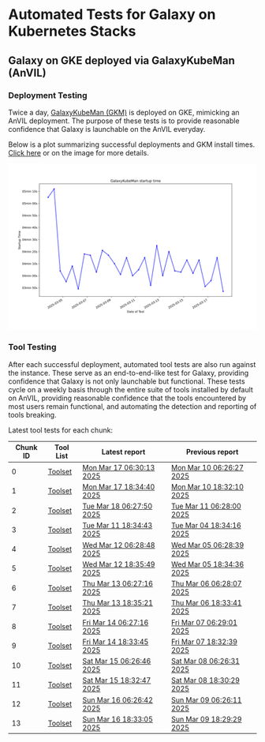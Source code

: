 # Automated Tests for Galaxy on Kubernetes Stacks
## Galaxy on GKE deployed via GalaxyKubeMan (AnVIL)
### Deployment Testing
Twice a day, [GalaxyKubeMan (GKM)](https://github.com/galaxyproject/galaxykubeman-helm) is deployed on GKE, mimicking an AnVIL deployment. The purpose of these tests is to provide reasonable confidence that Galaxy is launchable on the AnVIL everyday.

Below is a plot summarizing successful deployments and GKM install times.
<a href="https://htmlpreview.github.io/?https://github.com/anvilproject/galaxy-tests/blob/main/reports/anvil-edge/deployments.html">Click here</a> or on the image for more details.

<a href="https://htmlpreview.github.io/?https://github.com/anvilproject/galaxy-tests/blob/main/reports/anvil-edge/deployments.html"><img src="https://github.com/anvilproject/galaxy-tests/blob/main/reports/anvil-edge/deployments.svg" /></a>

### Tool Testing
After each successful deployment, automated tool tests are also run against the instance. These serve as an end-to-end-like test for Galaxy, providing confidence that Galaxy is not only launchable but functional. These tests cycle on a weekly basis through the entire suite of tools installed by default on AnVIL, providing reasonable confidence that the tools encountered by most users remain functional, and automating the detection and reporting of tools breaking.

Latest tool tests for each chunk:

<table id="anviltools"><thead><tr><th>Chunk ID</th><th>Tool List</th><th>Latest report</th><th>Previous report</th></tr></thead><tbody><tr><td>0</td><td><a href="https://github.com/anvilproject/galaxy-tests/blob/main/reports/anvil-edge/tool-tests/edge-25-03-17-06-13-1/tools.yml">Toolset</a></td><td><a href="https://htmlpreview.github.io/?https://github.com/anvilproject/galaxy-tests/blob/main/reports/anvil-edge/tool-tests/edge-25-03-17-06-13-1/results.html">Mon Mar 17 06:30:13 2025</a></td><td><a href="https://htmlpreview.github.io/?https://github.com/anvilproject/galaxy-tests/blob/main/reports/anvil-edge/tool-tests/edge-25-03-10-06-11-1/results.html">Mon Mar 10 06:26:27 2025</a></td></tr><tr><td>1</td><td><a href="https://github.com/anvilproject/galaxy-tests/blob/main/reports/anvil-edge/tool-tests/edge-25-03-17-18-19-1/tools.yml">Toolset</a></td><td><a href="https://htmlpreview.github.io/?https://github.com/anvilproject/galaxy-tests/blob/main/reports/anvil-edge/tool-tests/edge-25-03-17-18-19-1/results.html">Mon Mar 17 18:34:40 2025</a></td><td><a href="https://htmlpreview.github.io/?https://github.com/anvilproject/galaxy-tests/blob/main/reports/anvil-edge/tool-tests/edge-25-03-10-18-17-1/results.html">Mon Mar 10 18:32:10 2025</a></td></tr><tr><td>2</td><td><a href="https://github.com/anvilproject/galaxy-tests/blob/main/reports/anvil-edge/tool-tests/edge-25-03-18-06-13-1/tools.yml">Toolset</a></td><td><a href="https://htmlpreview.github.io/?https://github.com/anvilproject/galaxy-tests/blob/main/reports/anvil-edge/tool-tests/edge-25-03-18-06-13-1/results.html">Tue Mar 18 06:27:50 2025</a></td><td><a href="https://htmlpreview.github.io/?https://github.com/anvilproject/galaxy-tests/blob/main/reports/anvil-edge/tool-tests/edge-25-03-11-06-12-1/results.html">Tue Mar 11 06:28:00 2025</a></td></tr><tr><td>3</td><td><a href="https://github.com/anvilproject/galaxy-tests/blob/main/reports/anvil-edge/tool-tests/edge-25-03-11-18-19-1/tools.yml">Toolset</a></td><td><a href="https://htmlpreview.github.io/?https://github.com/anvilproject/galaxy-tests/blob/main/reports/anvil-edge/tool-tests/edge-25-03-11-18-19-1/results.html">Tue Mar 11 18:34:43 2025</a></td><td><a href="https://htmlpreview.github.io/?https://github.com/anvilproject/galaxy-tests/blob/main/reports/anvil-edge/tool-tests/edge-25-03-04-18-19-1/results.html">Tue Mar 04 18:34:16 2025</a></td></tr><tr><td>4</td><td><a href="https://github.com/anvilproject/galaxy-tests/blob/main/reports/anvil-edge/tool-tests/edge-25-03-12-06-12-1/tools.yml">Toolset</a></td><td><a href="https://htmlpreview.github.io/?https://github.com/anvilproject/galaxy-tests/blob/main/reports/anvil-edge/tool-tests/edge-25-03-12-06-12-1/results.html">Wed Mar 12 06:28:48 2025</a></td><td><a href="https://htmlpreview.github.io/?https://github.com/anvilproject/galaxy-tests/blob/main/reports/anvil-edge/tool-tests/edge-25-03-05-06-12-1/results.html">Wed Mar 05 06:28:39 2025</a></td></tr><tr><td>5</td><td><a href="https://github.com/anvilproject/galaxy-tests/blob/main/reports/anvil-edge/tool-tests/edge-25-03-12-18-19-1/tools.yml">Toolset</a></td><td><a href="https://htmlpreview.github.io/?https://github.com/anvilproject/galaxy-tests/blob/main/reports/anvil-edge/tool-tests/edge-25-03-12-18-19-1/results.html">Wed Mar 12 18:35:49 2025</a></td><td><a href="https://htmlpreview.github.io/?https://github.com/anvilproject/galaxy-tests/blob/main/reports/anvil-edge/tool-tests/edge-25-03-05-18-19-1/results.html">Wed Mar 05 18:34:36 2025</a></td></tr><tr><td>6</td><td><a href="https://github.com/anvilproject/galaxy-tests/blob/main/reports/anvil-edge/tool-tests/edge-25-03-13-06-12-1/tools.yml">Toolset</a></td><td><a href="https://htmlpreview.github.io/?https://github.com/anvilproject/galaxy-tests/blob/main/reports/anvil-edge/tool-tests/edge-25-03-13-06-12-1/results.html">Thu Mar 13 06:27:16 2025</a></td><td><a href="https://htmlpreview.github.io/?https://github.com/anvilproject/galaxy-tests/blob/main/reports/anvil-edge/tool-tests/edge-25-03-06-06-12-1/results.html">Thu Mar 06 06:28:07 2025</a></td></tr><tr><td>7</td><td><a href="https://github.com/anvilproject/galaxy-tests/blob/main/reports/anvil-edge/tool-tests/edge-25-03-13-18-19-1/tools.yml">Toolset</a></td><td><a href="https://htmlpreview.github.io/?https://github.com/anvilproject/galaxy-tests/blob/main/reports/anvil-edge/tool-tests/edge-25-03-13-18-19-1/results.html">Thu Mar 13 18:35:21 2025</a></td><td><a href="https://htmlpreview.github.io/?https://github.com/anvilproject/galaxy-tests/blob/main/reports/anvil-edge/tool-tests/edge-25-03-06-18-18-1/results.html">Thu Mar 06 18:33:41 2025</a></td></tr><tr><td>8</td><td><a href="https://github.com/anvilproject/galaxy-tests/blob/main/reports/anvil-edge/tool-tests/edge-25-03-14-06-12-1/tools.yml">Toolset</a></td><td><a href="https://htmlpreview.github.io/?https://github.com/anvilproject/galaxy-tests/blob/main/reports/anvil-edge/tool-tests/edge-25-03-14-06-12-1/results.html">Fri Mar 14 06:27:16 2025</a></td><td><a href="https://htmlpreview.github.io/?https://github.com/anvilproject/galaxy-tests/blob/main/reports/anvil-edge/tool-tests/edge-25-03-07-06-12-1/results.html">Fri Mar 07 06:29:01 2025</a></td></tr><tr><td>9</td><td><a href="https://github.com/anvilproject/galaxy-tests/blob/main/reports/anvil-edge/tool-tests/edge-25-03-14-18-18-1/tools.yml">Toolset</a></td><td><a href="https://htmlpreview.github.io/?https://github.com/anvilproject/galaxy-tests/blob/main/reports/anvil-edge/tool-tests/edge-25-03-14-18-18-1/results.html">Fri Mar 14 18:33:45 2025</a></td><td><a href="https://htmlpreview.github.io/?https://github.com/anvilproject/galaxy-tests/blob/main/reports/anvil-edge/tool-tests/edge-25-03-07-18-18-1/results.html">Fri Mar 07 18:32:39 2025</a></td></tr><tr><td>10</td><td><a href="https://github.com/anvilproject/galaxy-tests/blob/main/reports/anvil-edge/tool-tests/edge-25-03-15-06-11-1/tools.yml">Toolset</a></td><td><a href="https://htmlpreview.github.io/?https://github.com/anvilproject/galaxy-tests/blob/main/reports/anvil-edge/tool-tests/edge-25-03-15-06-11-1/results.html">Sat Mar 15 06:26:46 2025</a></td><td><a href="https://htmlpreview.github.io/?https://github.com/anvilproject/galaxy-tests/blob/main/reports/anvil-edge/tool-tests/edge-25-03-08-06-09-1/results.html">Sat Mar 08 06:26:31 2025</a></td></tr><tr><td>11</td><td><a href="https://github.com/anvilproject/galaxy-tests/blob/main/reports/anvil-edge/tool-tests/edge-25-03-15-18-17-1/tools.yml">Toolset</a></td><td><a href="https://htmlpreview.github.io/?https://github.com/anvilproject/galaxy-tests/blob/main/reports/anvil-edge/tool-tests/edge-25-03-15-18-17-1/results.html">Sat Mar 15 18:32:47 2025</a></td><td><a href="https://htmlpreview.github.io/?https://github.com/anvilproject/galaxy-tests/blob/main/reports/anvil-edge/tool-tests/edge-25-03-08-18-14-1/results.html">Sat Mar 08 18:30:29 2025</a></td></tr><tr><td>12</td><td><a href="https://github.com/anvilproject/galaxy-tests/blob/main/reports/anvil-edge/tool-tests/edge-25-03-16-06-11-1/tools.yml">Toolset</a></td><td><a href="https://htmlpreview.github.io/?https://github.com/anvilproject/galaxy-tests/blob/main/reports/anvil-edge/tool-tests/edge-25-03-16-06-11-1/results.html">Sun Mar 16 06:26:42 2025</a></td><td><a href="https://htmlpreview.github.io/?https://github.com/anvilproject/galaxy-tests/blob/main/reports/anvil-edge/tool-tests/edge-25-03-09-06-09-1/results.html">Sun Mar 09 06:26:11 2025</a></td></tr><tr><td>13</td><td><a href="https://github.com/anvilproject/galaxy-tests/blob/main/reports/anvil-edge/tool-tests/edge-25-03-16-18-17-1/tools.yml">Toolset</a></td><td><a href="https://htmlpreview.github.io/?https://github.com/anvilproject/galaxy-tests/blob/main/reports/anvil-edge/tool-tests/edge-25-03-16-18-17-1/results.html">Sun Mar 16 18:33:05 2025</a></td><td><a href="https://htmlpreview.github.io/?https://github.com/anvilproject/galaxy-tests/blob/main/reports/anvil-edge/tool-tests/edge-25-03-09-18-13-1/results.html">Sun Mar 09 18:29:29 2025</a></td></tr></tbody></table>
